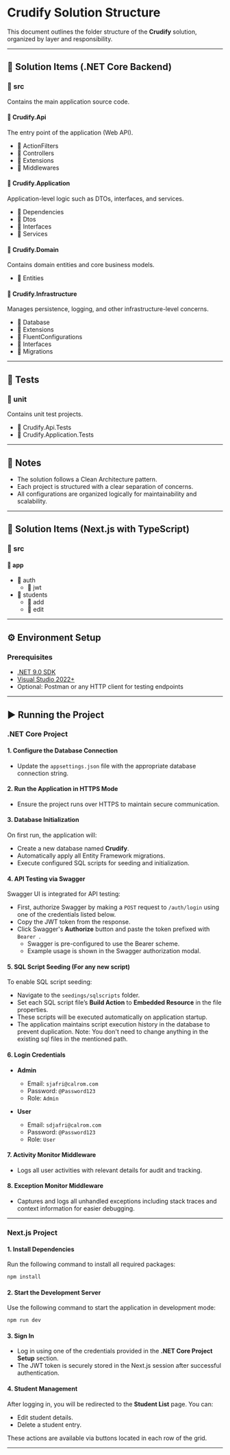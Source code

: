 
# Crudify Solution Structure

This document outlines the folder structure of the **Crudify** solution, organized by layer and responsibility.

---

## 📁 Solution Items (.NET Core Backend)

### 📁 src
Contains the main application source code.

#### 📁 Crudify.Api
The entry point of the application (Web API).

- 📁 ActionFilters
- 📁 Controllers
- 📁 Extensions
- 📁 Middlewares

#### 📁 Crudify.Application
Application-level logic such as DTOs, interfaces, and services.

- 📁 Dependencies
- 📁 Dtos
- 📁 Interfaces
- 📁 Services

#### 📁 Crudify.Domain
Contains domain entities and core business models.

- 📁 Entities

#### 📁 Crudify.Infrastructure
Manages persistence, logging, and other infrastructure-level concerns.

- 📁 Database
- 📁 Extensions
- 📁 FluentConfigurations
- 📁 Interfaces
- 📁 Migrations

---

## 🧪 Tests

### 📁 unit
Contains unit test projects.

- 📁 Crudify.Api.Tests
- 📁 Crudify.Application.Tests

---

## 📝 Notes

- The solution follows a Clean Architecture pattern.
- Each project is structured with a clear separation of concerns.
- All configurations are organized logically for maintainability and scalability.

---

## 📁 Solution Items (Next.js with TypeScript)

### 📁 src

#### 📁 app

- 📁 auth
  - 📁 jwt
- 📁 students
  - 📁 add
  - 📁 edit

---

## ⚙️ Environment Setup

### Prerequisites

- [.NET 9.0 SDK](https://dotnet.microsoft.com/download/dotnet/9.0)
- [Visual Studio 2022+](https://visualstudio.microsoft.com/)
- Optional: Postman or any HTTP client for testing endpoints

---

## ▶️ Running the Project

### .NET Core Project

#### 1. Configure the Database Connection

- Update the `appsettings.json` file with the appropriate database connection string.

#### 2. Run the Application in HTTPS Mode

- Ensure the project runs over HTTPS to maintain secure communication.

#### 3. Database Initialization

On first run, the application will:
- Create a new database named **Crudify**.
- Automatically apply all Entity Framework migrations.
- Execute configured SQL scripts for seeding and initialization.

#### 4. API Testing via Swagger

Swagger UI is integrated for API testing:
- First, authorize Swagger by making a `POST` request to `/auth/login` using one of the credentials listed below.
- Copy the JWT token from the response.
- Click Swagger's **Authorize** button and paste the token prefixed with `Bearer `.
  - Swagger is pre-configured to use the Bearer scheme.
  - Example usage is shown in the Swagger authorization modal.

#### 5. SQL Script Seeding (For any new script)

To enable SQL script seeding:
- Navigate to the `seedings/sqlscripts` folder.
- Set each SQL script file’s **Build Action** to **Embedded Resource** in the file properties.
- These scripts will be executed automatically on application startup.
- The application maintains script execution history in the database to prevent duplication.
Note: You don't need to change anything in the existing sql files in the mentioned path.

#### 6. Login Credentials

- **Admin**
  - Email: `sjafri@calrom.com`
  - Password: `@Password123`
  - Role: `Admin`

- **User**
  - Email: `sdjafri@calrom.com`
  - Password: `@Password123`
  - Role: `User`

#### 7. Activity Monitor Middleware

- Logs all user activities with relevant details for audit and tracking.

#### 8. Exception Monitor Middleware

- Captures and logs all unhandled exceptions including stack traces and context information for easier debugging.

---

### Next.js Project

#### 1. Install Dependencies

Run the following command to install all required packages:

```bash
npm install
```

#### 2. Start the Development Server

Use the following command to start the application in development mode:

```bash
npm run dev
```

#### 3. Sign In

- Log in using one of the credentials provided in the **.NET Core Project Setup** section.
- The JWT token is securely stored in the Next.js session after successful authentication.

#### 4. Student Management

After logging in, you will be redirected to the **Student List** page. You can:

- Edit student details.
- Delete a student entry.

These actions are available via buttons located in each row of the grid.

---
